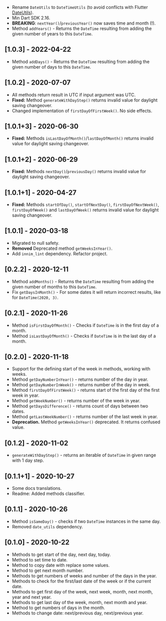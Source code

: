 * Rename `DateUtils` to `DateTimeUtils` (to avoid conflicts with Flutter [DateUtils](https://api.flutter.dev/flutter/material/DateUtils-class.html)).
* Min Dart SDK 2.16.
* **BREAKING**: `nextYear()`/`previousYear()` now saves time and month (!).
* Method `addYears()` - Returns the `DateTime` resulting from adding the given number of years to this `DateTime`.

## [1.0.3] - 2022-04-22

* Method `addDays()` - Returns the `DateTime` resulting from adding the given number of days to this `DateTime`.

## [1.0.2] - 2020-07-07

* All methods return result in UTC if input argument was UTC.
* **Fixed:** Method `generateWithDayStep()` returns invalid value for daylight saving changeover.
* Changed implementation of `firstDayOfFirstWeek()`. No side effects.

## [1.0.1+3] - 2020-06-30

* **Fixed:** Methods `isLastDayOfMonth()`/`lastDayOfMonth()` returns invalid value for daylight saving changeover.

## [1.0.1+2] - 2020-06-29

* **Fixed:** Methods `nextDay()`/`previousDay()` returns invalid value for daylight saving changeover.

## [1.0.1+1] - 2020-04-27

* **Fixed:** Methods `startOfDay()`, `startOfNextDay()`, `firstDayOfNextWeek()`, `firstDayOfWeek()` and `lastDayOfWeek()` returns invalid value for daylight saving changeover.

## [1.0.1] - 2020-03-18

* Migrated to null safety.
* **Removed** Deprecated method `getWeeksInYear()`.
* Add `innim_lint` dependency. Refactor project.

## [0.2.2] - 2020-12-11

* Method `addMonths()` - Returns the `DateTime` resulting from adding the given number of months to this `DateTime`.
* Fix `getDaysInMonth()` - For some dates it will return incorrect results, like for `DateTime(2020, 3)`.

## [0.2.1] - 2020-11-26

* Method `isFirstDayOfMonth()` - Checks if `DateTime` is in the first day of a month.
* Method `isLastDayOfMonth()` - Checks if `DateTime` is in the last day of a month.

## [0.2.0] - 2020-11-18

* Support for the defining start of the week in methods, working with weeks.
* Method `getDayNumberInYear()` - returns number of the day in year.
* Method `getDayNumberInWeek()` - returns number of the day in week.
* Method `firstDayOfFirstWeek()` - returns start of the first day of the first week in year.
* Method `getWeekNumber()` - returns number of the week in year.
* Method `getDaysDifference()` - returns count of days between two dates.
* Method `getLastWeekNumber()` - returns number of the last week in year.
* **Deprecation.** Method `getWeeksInYear()` deprecated. It returns confused value.

## [0.1.2] - 2020-11-02

* `generateWithDayStep()` - returns an iterable of `DateTime` in given range with 1 day step.

## [0.1.1+1] - 2020-10-27

* Some docs translations.
* Readme: Added methods classifier.

## [0.1.1] - 2020-10-26

* Method `isSameDay()` - checks if two `DateTime` instances in the same day.
* Removed `date_utils` dependency.

## [0.1.0] - 2020-10-22

* Methods to get start of the day, next day, today.
* Method to set time to date.
* Method to copy date with replace some values.
* Method to get next month number.
* Methods to get numbers of weeks and number of the days in the year.
* Methods to check for the first/last date of the week or if the current date.
* Methods to get first day of the week, next week, month, next month, year and next year.
* Methods to get last day of the week, month, next month and year.
* Method to get numbers of days in the month. 
* Methods to change date: next/previous day, next/previous year.
